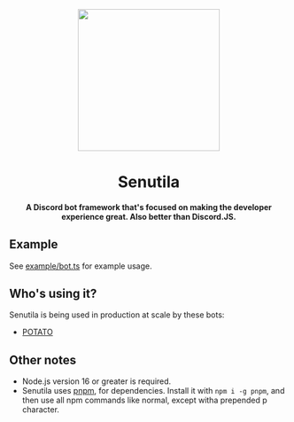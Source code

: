 <div align="center">
  <img src="https://raw.githubusercontent.com/edazpotato/senutila/main/images/logo.png" width="256" height="256" /> 
  <h1>Senutila</h1>
  <h4>A Discord bot framework that's focused on making the developer experience great. Also better than Discord.JS.</h4>
</div>

## Example

See [example/bot.ts](https://github.com/edazpotato/senutila/blob/main/example/bot.ts) for example usage.

## Who's using it?

Senutila is being used in production at scale by these bots:

-   [POTATO](https://github.com/edazpotato/POTATO)

## Other notes

-   Node.js version 16 or greater is required.
-   Senutila uses [pnpm](https://pnpm.io/), for dependencies. Install it with `npm i -g pnpm`, and then use all npm commands like normal, except witha prepended p character.

